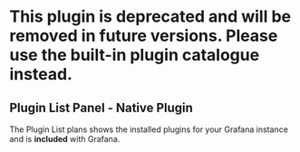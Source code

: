 # This plugin is deprecated and will be removed in future versions. Please use the built-in plugin catalogue instead.

## Plugin List Panel - Native Plugin

The Plugin List plans shows the installed plugins for your Grafana instance and is **included** with Grafana.
